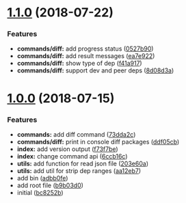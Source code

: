 <a name="1.1.0"></a>
# [1.1.0](https://github.com/yarastqt/package-differ/compare/v1.0.0...v1.1.0) (2018-07-22)


### Features

* **commands/diff:** add progress status ([0527b90](https://github.com/yarastqt/package-differ/commit/0527b90))
* **commands/diff:** add result messages ([ea7e922](https://github.com/yarastqt/package-differ/commit/ea7e922))
* **commands/diff:** show type of dep ([f41a917](https://github.com/yarastqt/package-differ/commit/f41a917))
* **commands/diff:** support dev and peer deps ([8d08d3a](https://github.com/yarastqt/package-differ/commit/8d08d3a))



<a name="1.0.0"></a>
# [1.0.0](https://github.com/yarastqt/package-differ/compare/bc8252b...v1.0.0) (2018-07-15)


### Features

* **commands:** add diff command ([73dda2c](https://github.com/yarastqt/package-differ/commit/73dda2c))
* **commands/diff:** print in console diff packages ([ddf05cb](https://github.com/yarastqt/package-differ/commit/ddf05cb))
* **index:** add version output ([f73f7be](https://github.com/yarastqt/package-differ/commit/f73f7be))
* **index:** change command api ([6ccb16c](https://github.com/yarastqt/package-differ/commit/6ccb16c))
* **utils:** add function for read json file ([203e60a](https://github.com/yarastqt/package-differ/commit/203e60a))
* **utils:** add util for strip dep ranges ([aa12eb7](https://github.com/yarastqt/package-differ/commit/aa12eb7))
* add bin ([adbb0fe](https://github.com/yarastqt/package-differ/commit/adbb0fe))
* add root file ([b9b03d0](https://github.com/yarastqt/package-differ/commit/b9b03d0))
* initial ([bc8252b](https://github.com/yarastqt/package-differ/commit/bc8252b))



